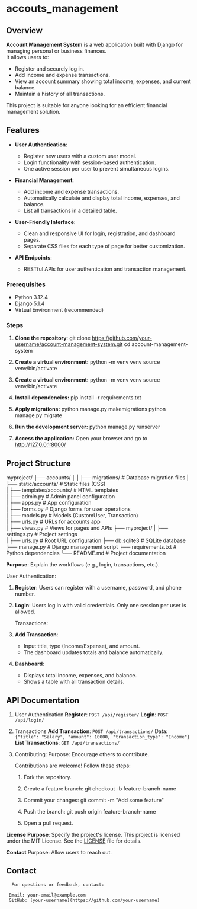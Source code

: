 # accouts_management

## Overview
**Account Management System** is a web application built with Django for managing personal or business finances.  
It allows users to:
- Register and securely log in.
- Add income and expense transactions.
- View an account summary showing total income, expenses, and current balance.
- Maintain a history of all transactions.

This project is suitable for anyone looking for an efficient financial management solution.


## Features

- **User Authentication**:
  - Register new users with a custom user model.
  - Login functionality with session-based authentication.
  - One active session per user to prevent simultaneous logins.

- **Financial Management**:
  - Add income and expense transactions.
  - Automatically calculate and display total income, expenses, and balance.
  - List all transactions in a detailed table.

- **User-Friendly Interface**:
  - Clean and responsive UI for login, registration, and dashboard pages.
  - Separate CSS files for each type of page for better customization.

- **API Endpoints**:
  - RESTful APIs for user authentication and transaction management.
 
### Prerequisites
- Python 3.12.4
- Django 5.1.4
- Virtual Environment (recommended)
 

### Steps

1. **Clone the repository**:
   git clone https://github.com/your-username/account-management-system.git
   cd account-management-system

2. **Create a virtual environment:**
   python -m venv venv
   source venv/bin/activate

3. **Create a virtual environment:**
   python -m venv venv
   source venv/bin/activate
   
5. **Install dependencies:**
   pip install -r requirements.txt

6. **Apply migrations:**
   python manage.py makemigrations
   python manage.py migrate

7. **Run the development server:**
   python manage.py runserver

8. **Access the application:**
   Open your browser and go to http://127.0.0.1:8000/

## Project Structure
myproject/ 
 ├── accounts/ │ 
 |       ├── migrations/ # Database migration files 
 |       ├── static/accounts/ # Static files (CSS)  
 |       ├── templates/accounts/ # HTML templates  
 |       ├── admin.py # Admin panel configuration  
 |       ├── apps.py # App configuration  
 |       ├── forms.py # Django forms for user operations  
 |       ├── models.py # Models (CustomUser, Transaction)  
 |       ├── urls.py # URLs for accounts app  
 |       ├── views.py # Views for pages and APIs 
 ├── myproject/ 
 |       ├── settings.py # Project settings  
 |       ├── urls.py # Root URL configuration 
 ├── db.sqlite3 # SQLite database 
 ├── manage.py # Django management script 
 ├── requirements.txt # Python dependencies 
 └── README.md # Project documentation

**Purpose**: Explain the workflows (e.g., login, transactions, etc.).

   User Authentication:
1. **Register**: Users can register with a username, password, and phone number.
2. **Login**: Users log in with valid credentials. Only one session per user is allowed.

   Transactions:
1. **Add Transaction**:
   - Input title, type (Income/Expense), and amount.
   - The dashboard updates totals and balance automatically.
2. **Dashboard**:
   - Displays total income, expenses, and balance.
   - Shows a table with all transaction details.
  
## API Documentation

   1. User Authentication
     **Register**: `POST /api/register/`
     **Login**: `POST /api/login/`

   2. Transactions
     **Add Transaction**: `POST /api/transactions/`
         Data: `{"title": "Salary", "amount": 10000, "transaction_type": "Income"}`
     **List Transactions**: `GET /api/transactions/`

9. Contributing:
     Purpose: Encourage others to contribute.

     Contributions are welcome! Follow these steps:
      1. Fork the repository.
      2. Create a feature branch:
         git checkout -b feature-branch-name 
   
      3. Commit your changes:
         git commit -m "Add some feature"

      4. Push the branch:
         git push origin feature-branch-name

      5. Open a pull request.


**License** 
    **Purpose**: Specify the project's license.
This project is licensed under the MIT License. See the [LICENSE](LICENSE) file for details.

**Contact**
      Purpose: Allow users to reach out.

## Contact

      For questions or feedback, contact:

     Email: your-email@example.com  
     GitHub: [your-username](https://github.com/your-username)


